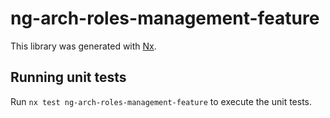 # ng-arch-roles-management-feature

This library was generated with [Nx](https://nx.dev).

## Running unit tests

Run `nx test ng-arch-roles-management-feature` to execute the unit tests.
